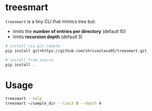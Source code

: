# treesmart

`treesmart` is a tiny CLI that mimics *tree* but:

* limits the **number of entries per directory** (default 10)
* limits **recursion depth** (default 3)

```bash
# install via git remote
pip install git+https://github.com/shrivastava95/treesmart.git

# install from source
pip install .
```

# Usage

```bash
treesmart --help
treesmart ~/sample_dir --limit 5 --depth 4
```

